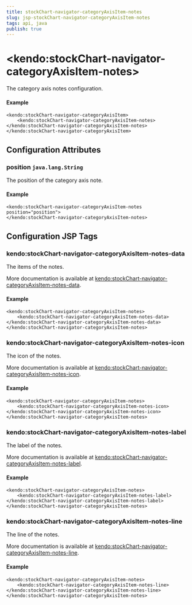 ```yaml
---
title: stockChart-navigator-categoryAxisItem-notes
slug: jsp-stockChart-navigator-categoryAxisItem-notes
tags: api, java
publish: true
---
```


# \<kendo:stockChart-navigator-categoryAxisItem-notes\>

The category axis notes configuration.

#### Example
    <kendo:stockChart-navigator-categoryAxisItem>
        <kendo:stockChart-navigator-categoryAxisItem-notes></kendo:stockChart-navigator-categoryAxisItem-notes>
    </kendo:stockChart-navigator-categoryAxisItem>

## Configuration Attributes

### position `java.lang.String`

The position of the category axis note.

#### Example
    <kendo:stockChart-navigator-categoryAxisItem-notes position="position">
    </kendo:stockChart-navigator-categoryAxisItem-notes>


##  Configuration JSP Tags

### kendo:stockChart-navigator-categoryAxisItem-notes-data

The items of the notes.

More documentation is available at [kendo:stockChart-navigator-categoryAxisItem-notes-data](stockchart/navigator-categoryaxisitem-notes-data).

#### Example

    <kendo:stockChart-navigator-categoryAxisItem-notes>
        <kendo:stockChart-navigator-categoryAxisItem-notes-data></kendo:stockChart-navigator-categoryAxisItem-notes-data>
    </kendo:stockChart-navigator-categoryAxisItem-notes>

### kendo:stockChart-navigator-categoryAxisItem-notes-icon

The icon of the notes.

More documentation is available at [kendo:stockChart-navigator-categoryAxisItem-notes-icon](stockchart/navigator-categoryaxisitem-notes-icon).

#### Example

    <kendo:stockChart-navigator-categoryAxisItem-notes>
        <kendo:stockChart-navigator-categoryAxisItem-notes-icon></kendo:stockChart-navigator-categoryAxisItem-notes-icon>
    </kendo:stockChart-navigator-categoryAxisItem-notes>

### kendo:stockChart-navigator-categoryAxisItem-notes-label

The label of the notes.

More documentation is available at [kendo:stockChart-navigator-categoryAxisItem-notes-label](stockchart/navigator-categoryaxisitem-notes-label).

#### Example

    <kendo:stockChart-navigator-categoryAxisItem-notes>
        <kendo:stockChart-navigator-categoryAxisItem-notes-label></kendo:stockChart-navigator-categoryAxisItem-notes-label>
    </kendo:stockChart-navigator-categoryAxisItem-notes>

### kendo:stockChart-navigator-categoryAxisItem-notes-line

The line of the notes.

More documentation is available at [kendo:stockChart-navigator-categoryAxisItem-notes-line](stockchart/navigator-categoryaxisitem-notes-line).

#### Example

    <kendo:stockChart-navigator-categoryAxisItem-notes>
        <kendo:stockChart-navigator-categoryAxisItem-notes-line></kendo:stockChart-navigator-categoryAxisItem-notes-line>
    </kendo:stockChart-navigator-categoryAxisItem-notes>

 
